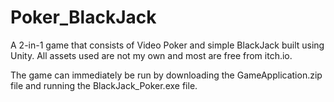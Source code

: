 # Poker_BlackJack

A 2-in-1 game that consists of Video Poker and simple BlackJack built using Unity. All assets used are not my own and most are free from itch.io.

The game can immediately be run by downloading the GameApplication.zip file and running the BlackJack_Poker.exe file.
